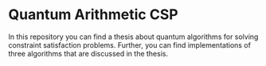 # Quantum Arithmetic CSP
In this repository you can find a thesis about quantum algorithms for solving constraint satisfaction problems. Further, you can find implementations of three algorithms that are discussed in the thesis.

